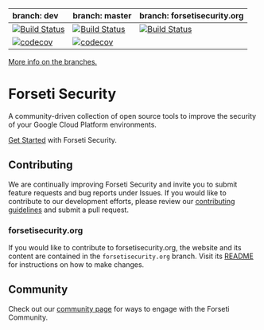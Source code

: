**branch: dev** | **branch: master** | **branch: forsetisecurity.org**
:------------ | :------------ | :------------
[![Build Status](https://travis-ci.org/forseti-security/forseti-security.svg?branch=dev)](https://travis-ci.org/forseti-security/forseti-security)|[![Build Status](https://travis-ci.org/forseti-security/forseti-security.svg?branch=master)](https://travis-ci.org/forseti-security/forseti-security)|[![Build Status](https://travis-ci.org/forseti-security/forseti-security.svg?branch=forsetisecurity.org)](https://travis-ci.org/forseti-security/forseti-security)
[![codecov](https://codecov.io/gh/forseti-security/forseti-security/branch/dev/graph/badge.svg)](https://codecov.io/gh/forseti-security/forseti-security)|[![codecov](https://codecov.io/gh/forseti-security/forseti-security/branch/master/graph/badge.svg)](https://codecov.io/gh/forseti-security/forseti-security)

[More info on the branches.](https://forsetisecurity.org/docs/latest/develop/branch-management.html)

# Forseti Security
A community-driven collection of open source tools to improve the security of 
your Google Cloud Platform environments.

[Get Started](https://forsetisecurity.org/docs/latest/setup/install.html)
with Forseti Security.

## Contributing
We are continually improving Forseti Security and invite you to submit feature
requests and bug reports under Issues. If you would like to contribute to our
development efforts, please review our
[contributing guidelines](/.github/CONTRIBUTING.md) and submit a pull request.

### forsetisecurity.org
If you would like to contribute to forsetisecurity.org, the website and its
content are contained in the `forsetisecurity.org` branch. Visit its
[README](https://github.com/GoogleCloudPlatform/forseti-security/tree/forsetisecurity.org)
for instructions on how to make changes.

## Community
Check out our [community page](http://forsetisecurity.org/community/) for ways
to engage with the Forseti Community.
